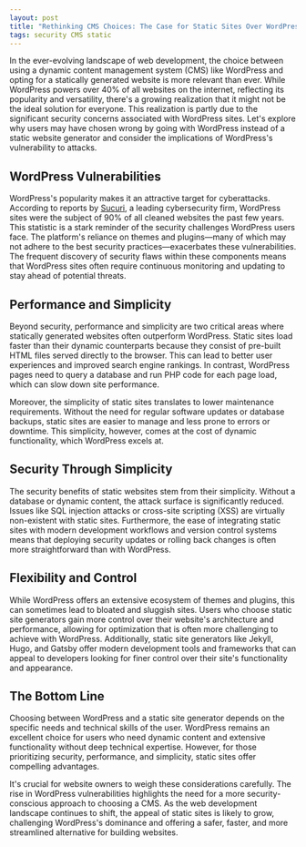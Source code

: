 ```yaml
---
layout: post
title: "Rethinking CMS Choices: The Case for Static Sites Over WordPress"
tags: security CMS static 
---
```


In the ever-evolving landscape of web development, the choice between using a dynamic content management system (CMS) like WordPress and opting for a statically generated website is more relevant than ever. While WordPress powers over 40% of all websites on the internet, reflecting its popularity and versatility, there's a growing realization that it might not be the ideal solution for everyone. This realization is partly due to the significant security concerns associated with WordPress sites. Let's explore why users may have chosen wrong by going with WordPress instead of a static website generator and consider the implications of WordPress's vulnerability to attacks.

## WordPress Vulnerabilities

WordPress's popularity makes it an attractive target for cyberattacks. According to reports by [Sucuri](https://sucuri.net/reports/), a leading cybersecurity firm, WordPress sites were the subject of 90% of all cleaned websites the past few years. This statistic is a stark reminder of the security challenges WordPress users face. The platform's reliance on themes and plugins—many of which may not adhere to the best security practices—exacerbates these vulnerabilities. The frequent discovery of security flaws within these components means that WordPress sites often require continuous monitoring and updating to stay ahead of potential threats.

## Performance and Simplicity

Beyond security, performance and simplicity are two critical areas where statically generated websites often outperform WordPress. Static sites load faster than their dynamic counterparts because they consist of pre-built HTML files served directly to the browser. This can lead to better user experiences and improved search engine rankings. In contrast, WordPress pages need to query a database and run PHP code for each page load, which can slow down site performance.

Moreover, the simplicity of static sites translates to lower maintenance requirements. Without the need for regular software updates or database backups, static sites are easier to manage and less prone to errors or downtime. This simplicity, however, comes at the cost of dynamic functionality, which WordPress excels at.

## Security Through Simplicity

The security benefits of static websites stem from their simplicity. Without a database or dynamic content, the attack surface is significantly reduced. Issues like SQL injection attacks or cross-site scripting (XSS) are virtually non-existent with static sites. Furthermore, the ease of integrating static sites with modern development workflows and version control systems means that deploying security updates or rolling back changes is often more straightforward than with WordPress.

## Flexibility and Control

While WordPress offers an extensive ecosystem of themes and plugins, this can sometimes lead to bloated and sluggish sites. Users who choose static site generators gain more control over their website's architecture and performance, allowing for optimization that is often more challenging to achieve with WordPress. Additionally, static site generators like Jekyll, Hugo, and Gatsby offer modern development tools and frameworks that can appeal to developers looking for finer control over their site's functionality and appearance.

## The Bottom Line

Choosing between WordPress and a static site generator depends on the specific needs and technical skills of the user. WordPress remains an excellent choice for users who need dynamic content and extensive functionality without deep technical expertise. However, for those prioritizing security, performance, and simplicity, static sites offer compelling advantages.

It's crucial for website owners to weigh these considerations carefully. The rise in WordPress vulnerabilities highlights the need for a more security-conscious approach to choosing a CMS. As the web development landscape continues to shift, the appeal of static sites is likely to grow, challenging WordPress's dominance and offering a safer, faster, and more streamlined alternative for building websites.